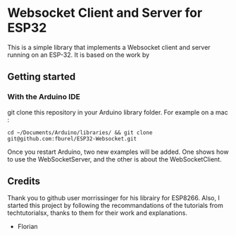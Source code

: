 # Websocket Client and Server for ESP32

This is a simple library that implements a Websocket client and server running on an ESP-32.
It is based on the work by 

## Getting started

### With the Arduino IDE

git clone this repository in your Arduino library folder. For example on a mac :  

`cd ~/Documents/Arduino/libraries/ && git clone git@github.com:fburel/ESP32-Websocket.git`

Once you restart Arduino, two new examples will be added. One shows how to use the WebSocketServer, and the other is about the WebSocketClient.

## Credits

Thank you to github user morrissinger for his librairy for ESP8266.
Also, I started this project by following the recommandations of the tutorials from techtutorialsx,  thanks to them for their work and explanations.

- Florian
